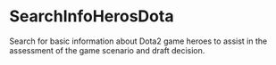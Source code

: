 # SearchInfoHerosDota
Search for basic information about Dota2 game heroes to assist in the assessment of the game scenario and draft decision.

